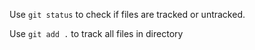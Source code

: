 Use `git status` to check if files are tracked or untracked. 

Use `git add .` to track all files in directory

